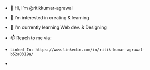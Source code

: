 - 👋 Hi, I’m @ritikkumar-agrawal
- 👀 I’m interested in creating & learning
- 🌱 I’m currently learning Web dev. & Designing
- 📫 Reach to me via:

-     Linked In: https://www.linkedin.com/in/ritik-kumar-agrawal-b52a0319a/
- 

<!---
ritikkumar-agrawal/ritikkumar-agrawal is a ✨ special ✨ repository because its `README.md` (this file) appears on your GitHub profile.
You can click the Preview link to take a look at your changes.
--->
